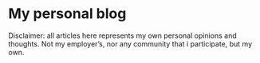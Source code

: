 # My personal blog

Disclaimer: all articles here represents my own personal opinions and thoughts. Not my employer’s, nor any community that i participate, but my own.
